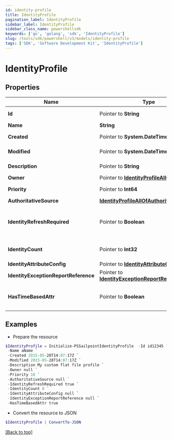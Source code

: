 ```yaml
---
id: identity-profile
title: IdentityProfile
pagination_label: IdentityProfile
sidebar_label: IdentityProfile
sidebar_class_name: powershellsdk
keywords: ['go', 'golang', 'sdk', 'IdentityProfile'] 
slug: /tools/sdk/powershell/v3/models/identity-profile
tags: ['SDK', 'Software Development Kit', 'IdentityProfile']
---
```



# IdentityProfile

## Properties

Name | Type | Description | Notes
------------ | ------------- | ------------- | -------------
**Id** |  Pointer to **String** | System-generated unique ID of the Object | [optional] [readonly] 
**Name** |  **String** | Name of the Object | 
**Created** |  Pointer to **System.DateTime** | Creation date of the Object | [optional] [readonly] 
**Modified** |  Pointer to **System.DateTime** | Last modification date of the Object | [optional] [readonly] 
**Description** |  Pointer to **String** | The description of the Identity Profile. | [optional] 
**Owner** |  Pointer to [**IdentityProfileAllOfOwner**](identity-profile-all-of-owner) |  | [optional] 
**Priority** |  Pointer to **Int64** | The priority for an Identity Profile. | [optional] 
**AuthoritativeSource** |  [**IdentityProfileAllOfAuthoritativeSource**](identity-profile-all-of-authoritative-source) |  | 
**IdentityRefreshRequired** |  Pointer to **Boolean** | True if a identity refresh is needed. Typically triggered when a change on the source has been made. | [optional] [default to $false]
**IdentityCount** |  Pointer to **Int32** | The number of identities that belong to the Identity Profile. | [optional] 
**IdentityAttributeConfig** |  Pointer to [**IdentityAttributeConfig**](identity-attribute-config) |  | [optional] 
**IdentityExceptionReportReference** |  Pointer to [**IdentityExceptionReportReference**](identity-exception-report-reference) |  | [optional] 
**HasTimeBasedAttr** |  Pointer to **Boolean** | Indicates the value of requiresPeriodicRefresh attribute for the Identity Profile. | [optional] [default to $false]

## Examples

- Prepare the resource
```powershell
$IdentityProfile = Initialize-PSSailpointIdentityProfile  -Id id12345 `
 -Name aName `
 -Created 2015-05-28T14:07:17Z `
 -Modified 2015-05-28T14:07:17Z `
 -Description My custom flat file profile `
 -Owner null `
 -Priority 10 `
 -AuthoritativeSource null `
 -IdentityRefreshRequired true `
 -IdentityCount 8 `
 -IdentityAttributeConfig null `
 -IdentityExceptionReportReference null `
 -HasTimeBasedAttr true
```

- Convert the resource to JSON
```powershell
$IdentityProfile | ConvertTo-JSON
```


[[Back to top]](#) 

